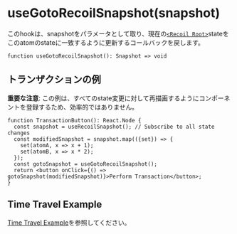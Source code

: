 # useGotoRecoilSnapshot(snapshot)

​このhookは、snapshotをパラメータとして取り、現在の[`<Recoil Root>`](https://qiita.com/Daichi44/items/b440f33d3831b86c62b9)stateをこのatomのstateに一致するように更新するコールバックを戻します。

```React
function useGotoRecoilSnapshot(): Snapshot => void
```

## トランザクションの例
​**重要な注意**: この例は、すべてのstate変更に対して再描画するようにコンポーネントを登録するため、効率的ではありません。

```React
function TransactionButton(): React.Node {
  const snapshot = useRecoilSnapshot(); // Subscribe to all state changes
  const modifiedSnapshot = snapshot.map(({set}) => {
    set(atomA, x => x + 1);
    set(atomB, x => x * 2);
  });
  const gotoSnapshot = useGotoRecoilSnapshot();
  return <button onClick={() => gotoSnapshot(modifiedSnapshot)}>Perform Transaction</button>;
}
```

## Time Travel Example
​[Time Travel Example](https://recoiljs.org/docs/guides/dev-tools#time-travel)を参照してください。